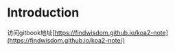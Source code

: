 # Introduction

访问gitbook地址[https://findwisdom.github.io/koa2-note](https://findwisdom.github.io/koa2-note/)
